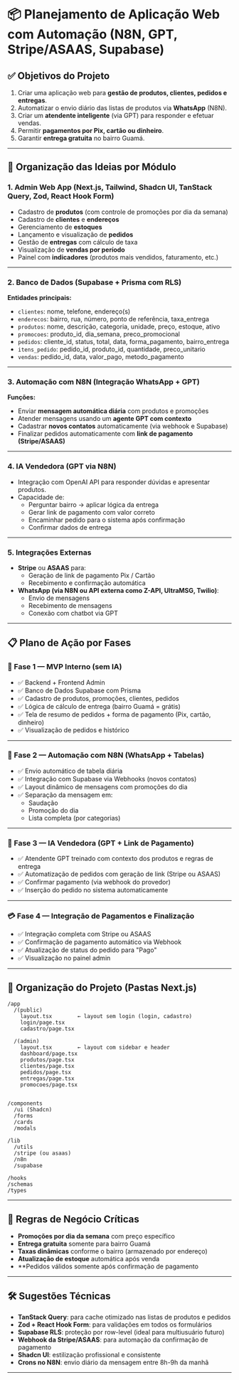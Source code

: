 # 📦 Planejamento de Aplicação Web com Automação (N8N, GPT, Stripe/ASAAS, Supabase)

## ✅ Objetivos do Projeto

1. Criar uma aplicação web para **gestão de produtos, clientes, pedidos e entregas**.
2. Automatizar o envio diário das listas de produtos via **WhatsApp** (N8N).
3. Criar um **atendente inteligente** (via GPT) para responder e efetuar vendas.
4. Permitir **pagamentos por Pix, cartão ou dinheiro**.
5. Garantir **entrega gratuita** no bairro Guamá.

---

## 🧠 Organização das Ideias por Módulo

### 1. Admin Web App (Next.js, Tailwind, Shadcn UI, TanStack Query, Zod, React Hook Form)

- Cadastro de **produtos** (com controle de promoções por dia da semana)
- Cadastro de **clientes** e **endereços**
- Gerenciamento de **estoques**
- Lançamento e visualização de **pedidos**
- Gestão de **entregas** com cálculo de taxa
- Visualização de **vendas por período**
- Painel com **indicadores** (produtos mais vendidos, faturamento, etc.)

---

### 2. Banco de Dados (Supabase + Prisma com RLS)

**Entidades principais:**

- `clientes`: nome, telefone, endereço(s)
- `enderecos`: bairro, rua, número, ponto de referência, taxa_entrega
- `produtos`: nome, descrição, categoria, unidade, preço, estoque, ativo
- `promocoes`: produto_id, dia_semana, preco_promocional
- `pedidos`: cliente_id, status, total, data, forma_pagamento, bairro_entrega
- `itens_pedido`: pedido_id, produto_id, quantidade, preco_unitario
- `vendas`: pedido_id, data, valor_pago, metodo_pagamento

---

### 3. Automação com N8N (Integração WhatsApp + GPT)

**Funções:**

- Enviar **mensagem automática diária** com produtos e promoções
- Atender mensagens usando um **agente GPT com contexto**
- Cadastrar **novos contatos** automaticamente (via webhook e Supabase)
- Finalizar pedidos automaticamente com **link de pagamento (Stripe/ASAAS)**

---

### 4. IA Vendedora (GPT via N8N)

- Integração com OpenAI API para responder dúvidas e apresentar produtos.
- Capacidade de:
  - Perguntar bairro → aplicar lógica da entrega
  - Gerar link de pagamento com valor correto
  - Encaminhar pedido para o sistema após confirmação
  - Confirmar dados de entrega

---

### 5. Integrações Externas

- **Stripe** ou **ASAAS** para:
  - Geração de link de pagamento Pix / Cartão
  - Recebimento e confirmação automática
- **WhatsApp (via N8N ou API externa como Z-API, UltraMSG, Twilio)**:
  - Envio de mensagens
  - Recebimento de mensagens
  - Conexão com chatbot via GPT

---

## 📋 Plano de Ação por Fases

### 🚀 Fase 1 — MVP Interno (sem IA)

- ✅ Backend + Frontend Admin
- ✅ Banco de Dados Supabase com Prisma
- ✅ Cadastro de produtos, promoções, clientes, pedidos
- ✅ Lógica de cálculo de entrega (bairro Guamá = grátis)
- ✅ Tela de resumo de pedidos + forma de pagamento (Pix, cartão, dinheiro)
- ✅ Visualização de pedidos e histórico

---

### 🤖 Fase 2 — Automação com N8N (WhatsApp + Tabelas)

- ✅ Envio automático de tabela diária
- ✅ Integração com Supabase via Webhooks (novos contatos)
- ✅ Layout dinâmico de mensagens com promoções do dia
- ✅ Separação da mensagem em:
  - Saudação
  - Promoção do dia
  - Lista completa (por categorias)

---

### 🧠 Fase 3 — IA Vendedora (GPT + Link de Pagamento)

- ✅ Atendente GPT treinado com contexto dos produtos e regras de entrega
- ✅ Automatização de pedidos com geração de link (Stripe ou ASAAS)
- ✅ Confirmar pagamento (via webhook do provedor)
- ✅ Inserção do pedido no sistema automaticamente

---

### 💳 Fase 4 — Integração de Pagamentos e Finalização

- ✅ Integração completa com Stripe ou ASAAS
- ✅ Confirmação de pagamento automático via Webhook
- ✅ Atualização de status do pedido para "Pago"
- ✅ Visualização no painel admin

---

## 📂 Organização do Projeto (Pastas Next.js)

```
/app
  /(public)
    layout.tsx        ← layout sem login (login, cadastro)
    login/page.tsx
    cadastro/page.tsx

  /(admin)
    layout.tsx        ← layout com sidebar e header
    dashboard/page.tsx
    produtos/page.tsx
    clientes/page.tsx
    pedidos/page.tsx
    entregas/page.tsx
    promocoes/page.tsx


/components
  /ui (Shadcn)
  /forms
  /cards
  /modals

/lib
  /utils
  /stripe (ou asaas)
  /n8n
  /supabase

/hooks
/schemas
/types
```

---

## 🔐 Regras de Negócio Críticas

- **Promoções por dia da semana** com preço específico
- **Entrega gratuita** somente para bairro Guamá
- **Taxas dinâmicas** conforme o bairro (armazenado por endereço)
- **Atualização de estoque** automática após venda
- \*\*Pedidos válidos somente após confirmação de pagamento

---

## 🛠️ Sugestões Técnicas

- **TanStack Query**: para cache otimizado nas listas de produtos e pedidos
- **Zod + React Hook Form**: para validações em todos os formulários
- **Supabase RLS**: proteção por row-level (ideal para multiusuário futuro)
- **Webhook da Stripe/ASAAS**: para automação da confirmação de pagamento
- **Shadcn UI**: estilização profissional e consistente
- **Crons no N8N**: envio diário da mensagem entre 8h-9h da manhã

---

